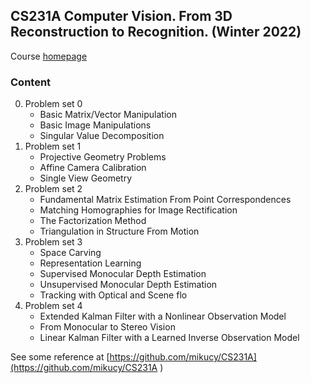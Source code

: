 ## CS231A Computer Vision. From 3D Reconstruction to Recognition. (Winter 2022)

Course [homepage](http://web.stanford.edu/class/cs231a/index.html)

### Content
0. Problem set 0
   - Basic Matrix/Vector Manipulation    
   - Basic Image Manipulations
   - Singular Value Decomposition
1. Problem set 1
    - Projective Geometry Problems 
    - Affine Camera Calibration
    - Single View Geometry
2. Problem set 2
    - Fundamental Matrix Estimation From Point Correspondences  
    - Matching Homographies for Image Rectification 
    - The Factorization Method
    - Triangulation in Structure From Motion 
3. Problem set 3
    - Space Carving
    - Representation Learning 
    - Supervised Monocular Depth Estimation
    - Unsupervised Monocular Depth Estimation
    - Tracking with Optical and Scene flo
4. Problem set 4
    - Extended Kalman Filter with a Nonlinear Observation Model
    - From Monocular to Stereo Vision
    - Linear Kalman Filter with a Learned Inverse Observation Model 


See some reference at [https://github.com/mikucy/CS231A](https://github.com/mikucy/CS231A )






